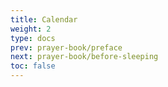 ```yaml
---
title: Calendar
weight: 2
type: docs
prev: prayer-book/preface
next: prayer-book/before-sleeping
toc: false
---
```

